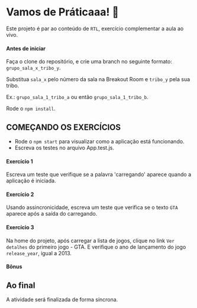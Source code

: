 # Vamos de Práticaaa! 🚀
Este projeto é par ao conteúdo de `RTL`, exercício complementar a aula ao vivo.

#### Antes de iniciar
Faça o clone do repositório, e crie uma branch no seguinte formato: `grupo_sala_x_tribo_y`.

Substitua `sala_x` pelo número da sala na Breakout Room e `tribo_y` pela sua tribo. 

Ex.: `grupo_sala_1_tribo_a` ou então `grupo_sala_1_tribo_b`.

Rode o `npm install`.

## COMEÇANDO OS EXERCÍCIOS
* Rode o `npm start` para visualizar como a aplicação está funcionando.
* Escreva os testes no arquivo App.test.js.


#### Exercício 1
Escreva um teste que verifique se a palavra 'carregando' aparece quando a aplicação é iniciada.

#### Exercício 2
Usando assincronicidade, escreva um teste que verifica se o texto `GTA` aparece após a saída do carregando.

#### Exercício 3
Na home do projeto, após carregar a lista de jogos, clique no link `Ver detalhes` do primeiro jogo - GTA.
E verifique o ano de lançamento do jogo `release_year`, igual a 2013.

#### Bônus


## Ao final
A atividade será finalizada de forma síncrona.